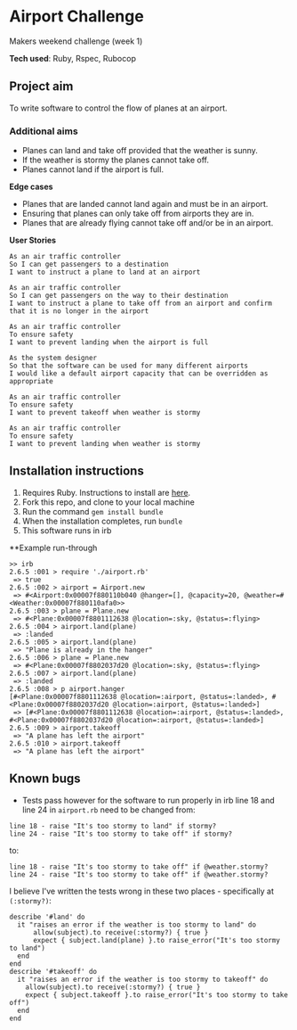 # Airport Challenge
Makers weekend challenge (week 1)

**Tech used**:
Ruby, 
Rspec, 
Rubocop

## Project aim
To write software to control the flow of planes at an airport.

### Additional aims
* Planes can land and take off provided that the weather is sunny.
* If the weather is stormy the planes cannot take off.
* Planes cannot land if the airport is full.

**Edge cases**
* Planes that are landed cannot land again and must be in an airport.
* Ensuring that planes can only take off from airports they are in.
* Planes that are already flying cannot take off and/or be in an airport.

**User Stories**
```
As an air traffic controller 
So I can get passengers to a destination 
I want to instruct a plane to land at an airport

As an air traffic controller 
So I can get passengers on the way to their destination 
I want to instruct a plane to take off from an airport and confirm that it is no longer in the airport

As an air traffic controller 
To ensure safety 
I want to prevent landing when the airport is full 

As the system designer
So that the software can be used for many different airports
I would like a default airport capacity that can be overridden as appropriate

As an air traffic controller 
To ensure safety 
I want to prevent takeoff when weather is stormy 

As an air traffic controller 
To ensure safety 
I want to prevent landing when weather is stormy 
```

## Installation instructions
1. Requires Ruby. Instructions to install are [here](https://www.ruby-lang.org/en/documentation/installation/).
2. Fork this repo, and clone to your local machine
3. Run the command `gem install bundle`
4. When the installation completes, run `bundle`
5. This software runs in irb

**Example run-through
```
>> irb
2.6.5 :001 > require './airport.rb'
 => true 
2.6.5 :002 > airport = Airport.new
 => #<Airport:0x00007f880110b040 @hanger=[], @capacity=20, @weather=#<Weather:0x00007f880110afa0>> 
2.6.5 :003 > plane = Plane.new
 => #<Plane:0x00007f8801112638 @location=:sky, @status=:flying> 
2.6.5 :004 > airport.land(plane)
 => :landed 
2.6.5 :005 > airport.land(plane)
 => "Plane is already in the hanger" 
2.6.5 :006 > plane = Plane.new
 => #<Plane:0x00007f8802037d20 @location=:sky, @status=:flying> 
2.6.5 :007 > airport.land(plane)
 => :landed 
2.6.5 :008 > p airport.hanger
[#<Plane:0x00007f8801112638 @location=:airport, @status=:landed>, #<Plane:0x00007f8802037d20 @location=:airport, @status=:landed>]
 => [#<Plane:0x00007f8801112638 @location=:airport, @status=:landed>, #<Plane:0x00007f8802037d20 @location=:airport, @status=:landed>] 
2.6.5 :009 > airport.takeoff
 => "A plane has left the airport" 
2.6.5 :010 > airport.takeoff
 => "A plane has left the airport" 
``` 

## Known bugs

* Tests pass however for the software to run properly in irb line 18 and line 24 in `airport.rb` need to be changed from:
```
line 18 - raise "It's too stormy to land" if stormy?
line 24 - raise "It's too stormy to take off" if stormy?
```
to:
```
line 18 - raise "It's too stormy to take off" if @weather.stormy?
line 24 - raise "It's too stormy to take off" if @weather.stormy?
```
I believe I've written the tests wrong in these two places - specifically at `(:stormy?)`:
```
describe '#land' do
  it "raises an error if the weather is too stormy to land" do
      allow(subject).to receive(:stormy?) { true }
      expect { subject.land(plane) }.to raise_error("It's too stormy to land")
  end
end
describe '#takeoff' do
  it "raises an error if the weather is too stormy to takeoff" do
    allow(subject).to receive(:stormy?) { true }
    expect { subject.takeoff }.to raise_error("It's too stormy to take off")
  end
end
```
